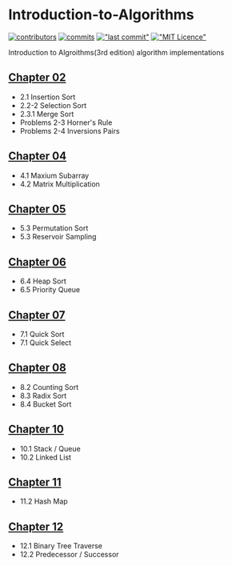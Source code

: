 # Introduction-to-Algorithms

[![contributors](https://img.shields.io/github/contributors/WeiduoS/Introduction-to-Algorithms.svg)](https://github.com/WeiduoS/Introduction-to-Algorithms/graphs/contributors)
[![commits](https://img.shields.io/github/commit-activity/m/WeiduoS/Introduction-to-Algorithms.svg)](https://github.com/WeiduoS/Introduction-to-Algorithms/commits/master)
[!["last commit"](https://img.shields.io/github/last-commit/WeiduoS/Introduction-to-Algorithms.svg)](https://github.com/WeiduoS/Introduction-to-Algorithms/commits/master)
[!["MIT Licence"](https://img.shields.io/github/license/WeiduoS/Introduction-to-Algorithms.svg)](https://github.com/WeiduoS/Introduction-to-Algorithms/blob/master/LICENSE)

Introduction to Algroithms(3rd edition) algorithm implementations

## [Chapter 02](https://github.com/WeiduoS/Introduction-to-Algorithms/tree/master/src/main/java/chapter02)

-   2.1 Insertion Sort
-   2.2-2 Selection Sort
-   2.3.1 Merge Sort
-   Problems 2-3 Horner's Rule
-   Problems 2-4 Inversions Pairs

## [Chapter 04](https://github.com/WeiduoS/Introduction-to-Algorithms/tree/master/src/main/java/chapter04)

-   4.1 Maxium Subarray
-   4.2 Matrix Multiplication

## [Chapter 05](https://github.com/WeiduoS/Introduction-to-Algorithms/tree/master/src/main/java/chapter05)

-   5.3 Permutation Sort
-   5.3 Reservoir Sampling

## [Chapter 06](https://github.com/WeiduoS/Introduction-to-Algorithms/tree/ws1255/src/main/java/chapter06)

-   6.4 Heap Sort
-   6.5 Priority Queue

## [Chapter 07](https://github.com/WeiduoS/Introduction-to-Algorithms/tree/ws1255/src/main/java/chapter07)

-   7.1 Quick Sort
-   7.1 Quick Select

## [Chapter 08](https://github.com/WeiduoS/Introduction-to-Algorithms/tree/ws1255/src/main/java/chapter08)

-   8.2 Counting Sort
-   8.3 Radix Sort
-   8.4 Bucket Sort

## [Chapter 10](https://github.com/WeiduoS/Introduction-to-Algorithms/tree/ws1255/src/main/java/chapter10)

-   10.1 Stack / Queue
-   10.2 Linked List

## [Chapter 11](https://github.com/WeiduoS/Introduction-to-Algorithms/tree/ws1255/src/main/java/chapter11)

-   11.2 Hash Map

## [Chapter 12](https://github.com/WeiduoS/Introduction-to-Algorithms/tree/ws1255/src/main/java/chapter12)

-   12.1 Binary Tree Traverse
-   12.2 Predecessor / Successor
